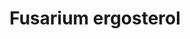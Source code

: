 ---
annotations:
- id: PW:0000002
  parent: classic metabolic pathway
  type: Pathway Ontology
  value: classic metabolic pathway
authors:
- Martin Urban
- MaintBot
- Egonw
- AlexanderPico
- L Dupuis
- Eweitz
description: ''
last-edited: 2021-05-21
organisms:
- Gibberella zeae
redirect_from:
- /index.php/Pathway:WP2277
- /instance/WP2277
revision: null
schema-jsonld:
- '@context': https://schema.org/
  '@id': https://wikipathways.github.io/pathways/WP2277.html
  '@type': Dataset
  creator:
    '@type': Organization
    name: WikiPathways
  description: ''
  keywords:
  - 4 methyl Ergosta-8,24 (28) dienol
  - 4,4 demethyl Ergosta-8,14,24 (28) trienol
  - 4,4 demethyl Ergosta-8,24 (28) dienol
  - Eburicol
  - Episterol
  - Erg1
  - Erg11 (Cyp51)
  - Erg2
  - Erg24
  - Erg25
  - Erg26
  - Erg27
  - Erg3
  - Erg4
  - Erg5
  - Erg6
  - Erg7
  - Erg9
  - Ergosta 5,7 dienol
  - Ergosta 5,7,24(28)-trienol
  - Ergosterol
  - Farnesyl pyrophoshate
  - Fecosterol
  - Lanosterol
  - Squalene
  - Squalene epoxide
  license: CC0
  name: Fusarium ergosterol
seo: CreativeWork
title: Fusarium ergosterol
wpid: WP2277
---